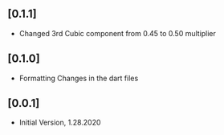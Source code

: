 ## [0.1.1] 
- Changed 3rd Cubic component from 0.45 to 0.50 multiplier

## [0.1.0] 
- Formatting Changes in the dart files

## [0.0.1] 
- Initial Version, 1.28.2020
